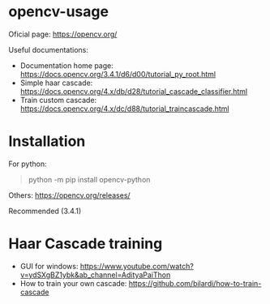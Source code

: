# opencv-usage
Oficial page: https://opencv.org/

Useful documentations:
- Documentation home page: https://docs.opencv.org/3.4.1/d6/d00/tutorial_py_root.html
- Simple haar cascade: https://docs.opencv.org/4.x/db/d28/tutorial_cascade_classifier.html
- Train custom cascade: https://docs.opencv.org/4.x/dc/d88/tutorial_traincascade.html


# Installation
For python: 
>python -m pip install opencv-python

Others: https://opencv.org/releases/

Recommended (3.4.1) 

# Haar Cascade training
- GUI for windows: https://www.youtube.com/watch?v=ydSXgBZ1ybk&ab_channel=AdityaPaiThon
- How to train your own cascade: https://github.com/bilardi/how-to-train-cascade
